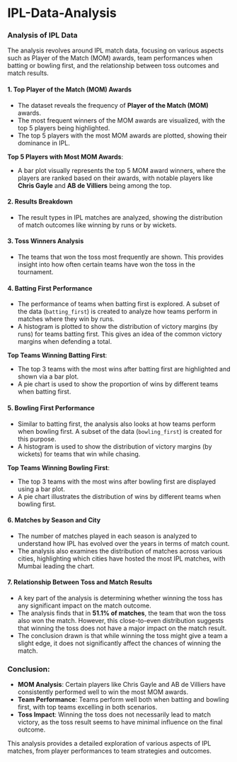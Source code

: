  # IPL-Data-Analysis
### Analysis of IPL Data

The analysis revolves around IPL match data, focusing on various aspects such as Player of the Match (MOM) awards, team performances when batting or bowling first, and the relationship between toss outcomes and match results.

#### 1. **Top Player of the Match (MOM) Awards**
   - The dataset reveals the frequency of **Player of the Match (MOM)** awards.
   - The most frequent winners of the MOM awards are visualized, with the top 5 players being highlighted.
   - The top 5 players with the most MOM awards are plotted, showing their dominance in IPL. 

   **Top 5 Players with Most MOM Awards**:
   - A bar plot visually represents the top 5 MOM award winners, where the players are ranked based on their awards, with notable players like **Chris Gayle** and **AB de Villiers** being among the top.
   
#### 2. **Results Breakdown**
   - The result types in IPL matches are analyzed, showing the distribution of match outcomes like winning by runs or by wickets.
   
#### 3. **Toss Winners Analysis**
   - The teams that won the toss most frequently are shown. This provides insight into how often certain teams have won the toss in the tournament.

#### 4. **Batting First Performance**
   - The performance of teams when batting first is explored. A subset of the data (`batting_first`) is created to analyze how teams perform in matches where they win by runs.
   - A histogram is plotted to show the distribution of victory margins (by runs) for teams batting first. This gives an idea of the common victory margins when defending a total.
   
   **Top Teams Winning Batting First**:
   - The top 3 teams with the most wins after batting first are highlighted and shown via a bar plot.
   - A pie chart is used to show the proportion of wins by different teams when batting first.

#### 5. **Bowling First Performance**
   - Similar to batting first, the analysis also looks at how teams perform when bowling first. A subset of the data (`bowling_first`) is created for this purpose.
   - A histogram is used to show the distribution of victory margins (by wickets) for teams that win while chasing.
   
   **Top Teams Winning Bowling First**:
   - The top 3 teams with the most wins after bowling first are displayed using a bar plot.
   - A pie chart illustrates the distribution of wins by different teams when bowling first.

#### 6. **Matches by Season and City**
   - The number of matches played in each season is analyzed to understand how IPL has evolved over the years in terms of match count.
   - The analysis also examines the distribution of matches across various cities, highlighting which cities have hosted the most IPL matches, with Mumbai leading the chart.

#### 7. **Relationship Between Toss and Match Results**
   - A key part of the analysis is determining whether winning the toss has any significant impact on the match outcome.
   - The analysis finds that in **51.1% of matches**, the team that won the toss also won the match. However, this close-to-even distribution suggests that winning the toss does not have a major impact on the match result.
   - The conclusion drawn is that while winning the toss might give a team a slight edge, it does not significantly affect the chances of winning the match.

### Conclusion:
   - **MOM Analysis**: Certain players like Chris Gayle and AB de Villiers have consistently performed well to win the most MOM awards.
   - **Team Performance**: Teams perform well both when batting and bowling first, with top teams excelling in both scenarios.
   - **Toss Impact**: Winning the toss does not necessarily lead to match victory, as the toss result seems to have minimal influence on the final outcome.

This analysis provides a detailed exploration of various aspects of IPL matches, from player performances to team strategies and outcomes.
